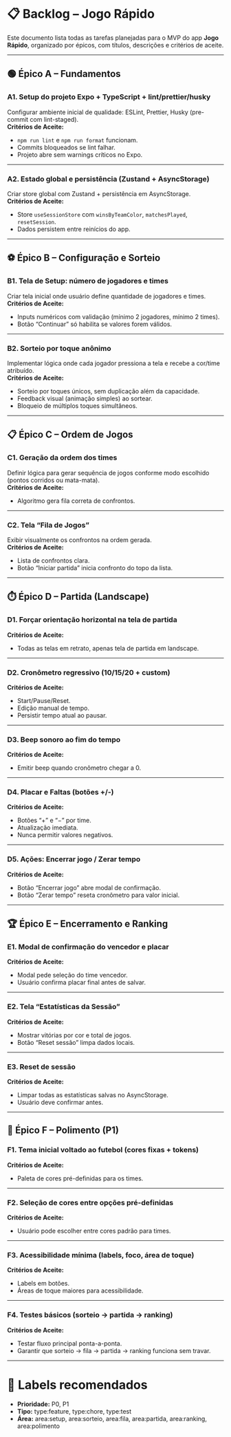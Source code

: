 # 📋 Backlog – Jogo Rápido

Este documento lista todas as tarefas planejadas para o MVP do app **Jogo Rápido**, organizado por épicos, com títulos, descrições e critérios de aceite.

---

## 🟢 Épico A – Fundamentos

### A1. Setup do projeto Expo + TypeScript + lint/prettier/husky

Configurar ambiente inicial de qualidade: ESLint, Prettier, Husky (pre-commit com lint-staged).  
**Critérios de Aceite:**

- `npm run lint` e `npm run format` funcionam.
- Commits bloqueados se lint falhar.
- Projeto abre sem warnings críticos no Expo.

---

### A2. Estado global e persistência (Zustand + AsyncStorage)

Criar store global com Zustand + persistência em AsyncStorage.  
**Critérios de Aceite:**

- Store `useSessionStore` com `winsByTeamColor`, `matchesPlayed`, `resetSession`.
- Dados persistem entre reinícios do app.

---

## ⚽ Épico B – Configuração e Sorteio

### B1. Tela de Setup: número de jogadores e times

Criar tela inicial onde usuário define quantidade de jogadores e times.  
**Critérios de Aceite:**

- Inputs numéricos com validação (mínimo 2 jogadores, mínimo 2 times).
- Botão “Continuar” só habilita se valores forem válidos.

---

### B2. Sorteio por toque anônimo

Implementar lógica onde cada jogador pressiona a tela e recebe a cor/time atribuído.  
**Critérios de Aceite:**

- Sorteio por toques únicos, sem duplicação além da capacidade.
- Feedback visual (animação simples) ao sortear.
- Bloqueio de múltiplos toques simultâneos.

---

## 📋 Épico C – Ordem de Jogos

### C1. Geração da ordem dos times

Definir lógica para gerar sequência de jogos conforme modo escolhido (pontos corridos ou mata-mata).  
**Critérios de Aceite:**

- Algoritmo gera fila correta de confrontos.

---

### C2. Tela “Fila de Jogos”

Exibir visualmente os confrontos na ordem gerada.  
**Critérios de Aceite:**

- Lista de confrontos clara.
- Botão “Iniciar partida” inicia confronto do topo da lista.

---

## ⏱️ Épico D – Partida (Landscape)

### D1. Forçar orientação horizontal na tela de partida

**Critérios de Aceite:**

- Todas as telas em retrato, apenas tela de partida em landscape.

---

### D2. Cronômetro regressivo (10/15/20 + custom)

**Critérios de Aceite:**

- Start/Pause/Reset.
- Edição manual de tempo.
- Persistir tempo atual ao pausar.

---

### D3. Beep sonoro ao fim do tempo

**Critérios de Aceite:**

- Emitir beep quando cronômetro chegar a 0.

---

### D4. Placar e Faltas (botões +/-)

**Critérios de Aceite:**

- Botões “+” e “−” por time.
- Atualização imediata.
- Nunca permitir valores negativos.

---

### D5. Ações: Encerrar jogo / Zerar tempo

**Critérios de Aceite:**

- Botão “Encerrar jogo” abre modal de confirmação.
- Botão “Zerar tempo” reseta cronômetro para valor inicial.

---

## 🏆 Épico E – Encerramento e Ranking

### E1. Modal de confirmação do vencedor e placar

**Critérios de Aceite:**

- Modal pede seleção do time vencedor.
- Usuário confirma placar final antes de salvar.

---

### E2. Tela “Estatísticas da Sessão”

**Critérios de Aceite:**

- Mostrar vitórias por cor e total de jogos.
- Botão “Reset sessão” limpa dados locais.

---

### E3. Reset de sessão

**Critérios de Aceite:**

- Limpar todas as estatísticas salvas no AsyncStorage.
- Usuário deve confirmar antes.

---

## 🎨 Épico F – Polimento (P1)

### F1. Tema inicial voltado ao futebol (cores fixas + tokens)

**Critérios de Aceite:**

- Paleta de cores pré-definidas para os times.

---

### F2. Seleção de cores entre opções pré-definidas

**Critérios de Aceite:**

- Usuário pode escolher entre cores padrão para times.

---

### F3. Acessibilidade mínima (labels, foco, área de toque)

**Critérios de Aceite:**

- Labels em botões.
- Áreas de toque maiores para acessibilidade.

---

### F4. Testes básicos (sorteio → partida → ranking)

**Critérios de Aceite:**

- Testar fluxo principal ponta-a-ponta.
- Garantir que sorteio → fila → partida → ranking funciona sem travar.

---

# 🔖 Labels recomendados

- **Prioridade:** P0, P1
- **Tipo:** type:feature, type:chore, type:test
- **Área:** area:setup, area:sorteio, area:fila, area:partida, area:ranking, area:polimento
